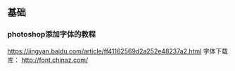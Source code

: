 ## 基础
### photoshop添加字体的教程
https://jingyan.baidu.com/article/ff41162569d2a252e48237a2.html
字体下载库：
http://font.chinaz.com/